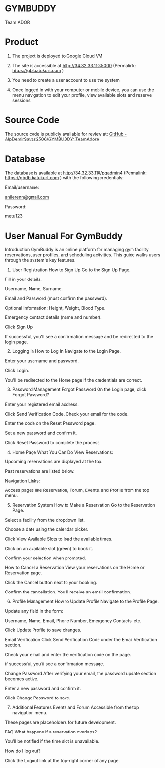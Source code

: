 # GYMBUDDY
Team ADOR

# Product
1. The project is deployed to Google Cloud VM

2. The site is accessible at http://34.32.33.110:5000 (Permalink: https://gb.batukurt.com )

3. You need to create a user account to use the system

4. Once logged in with your computer or mobile device, you can use the menu navigation to edit your profile, view available slots and reserve sessions

# Source Code
The source code is publicly available for review at: [GitHub - AlpDemirSavas2506/GYMBUDDY: TeamAdore ](https://github.com/AlpDemirSavas2506/GYMBUDDY)

# Database
The database is available at http://34.32.33.110/pgadmin4 (Permalink: https://gbdb.batukurt.com ) with the following credentials:

Email/username:

anilerenn@gmail.com

Password:

metu123

# User Manual For GymBuddy

Introduction
GymBuddy is an online platform for managing gym facility reservations, user profiles, and scheduling activities. This guide walks users through the system's key features.

1. User Registration
How to Sign Up
Go to the Sign Up Page.

Fill in your details:

Username, Name, Surname.

Email and Password (must confirm the password).

Optional information: Height, Weight, Blood Type.

Emergency contact details (name and number).

Click Sign Up.

If successful, you'll see a confirmation message and be redirected to the login page.

 

2. Logging In
How to Log In
Navigate to the Login Page.

Enter your username and password.

Click Login.

You'll be redirected to the Home page if the credentials are correct.

3. Password Management
Forgot Password
On the Login page, click Forgot Password?

Enter your registered email address.

Click Send Verification Code. Check your email for the code.

Enter the code on the Reset Password page.

Set a new password and confirm it.

Click Reset Password to complete the process.

4. Home Page
What You Can Do
View Reservations:

Upcoming reservations are displayed at the top.

Past reservations are listed below.

Navigation Links:

Access pages like Reservation, Forum, Events, and Profile from the top menu.

5. Reservation System
How to Make a Reservation
Go to the Reservation Page.

Select a facility from the dropdown list.

Choose a date using the calendar picker.

Click View Available Slots to load the available times.

Click on an available slot (green) to book it.

Confirm your selection when prompted.

How to Cancel a Reservation
View your reservations on the Home or Reservation page.

Click the Cancel button next to your booking.

Confirm the cancellation. You’ll receive an email confirmation.

 

6. Profile Management
How to Update Profile
Navigate to the Profile Page.

Update any field in the form:

Username, Name, Email, Phone Number, Emergency Contacts, etc.

Click Update Profile to save changes.

Email Verification
Click Send Verification Code under the Email Verification section.

Check your email and enter the verification code on the page.

If successful, you’ll see a confirmation message.

Change Password
After verifying your email, the password update section becomes active.

Enter a new password and confirm it.

Click Change Password to save.

7. Additional Features
Events and Forum
Accessible from the top navigation menu.

These pages are placeholders for future development.

FAQ
What happens if a reservation overlaps?

You’ll be notified if the time slot is unavailable.

How do I log out?

Click the Logout link at the top-right corner of any page.
